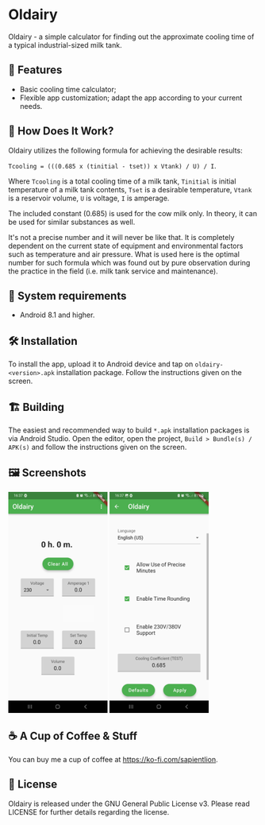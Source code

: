 # Oldairy

Oldairy - a simple calculator for finding out the approximate cooling time of a typical industrial-sized milk tank.

## :nut_and_bolt: Features

* Basic cooling time calculator;
* Flexible app customization; adapt the app according to your current needs.

## :wrench: How Does It Work?

Oldairy utilizes the following formula for achieving the desirable results:

`Tcooling = (((0.685 x (tinitial - tset)) x Vtank) / U) / I`.

Where `Tcooling` is a total cooling time of a milk tank, `Tinitial` is initial temperature of a milk tank contents, `Tset` is a desirable temperature, `Vtank` is a reservoir volume, `U` is voltage, `I` is amperage.

The included constant (0.685) is used for the cow milk only. In theory, it can be used for similar substances as well.

It's not a precise number and it will never be like that. It is completely dependent on the current state of equipment and environmental factors such as temperature and air pressure. What is used here is the optimal number for such formula which was found out by pure observation during the practice in the field (i.e. milk tank service and maintenance).

## :iphone: System requirements

* Android 8.1 and higher.

## :hammer_and_wrench: Installation

To install the app, upload it to Android device and tap on `oldairy-<version>.apk` installation package. Follow the instructions given on the screen.

## :building_construction: Building

The easiest and recommended way to build `*.apk` installation packages is via Android Studio. Open the editor, open the project, `Build > Bundle(s) / APK(s)` and follow the instructions given on the screen.

## :framed_picture: Screenshots

<p float="left">
    <img alt="Home" src="./fastlane/metadata/android/en-US/images/phoneScreenshots/1.jpg?raw=true" width="200" />
    <img alt="Settings" src="./fastlane/metadata/android/en-US/images/phoneScreenshots/2.jpg?raw=true" width="200" />
</p>

## :coffee: A Cup of Coffee & Stuff

You can buy me a cup of coffee at https://ko-fi.com/sapientlion.

## :scroll: License

Oldairy is released under the GNU General Public License v3. Please read LICENSE for further details regarding the license.
